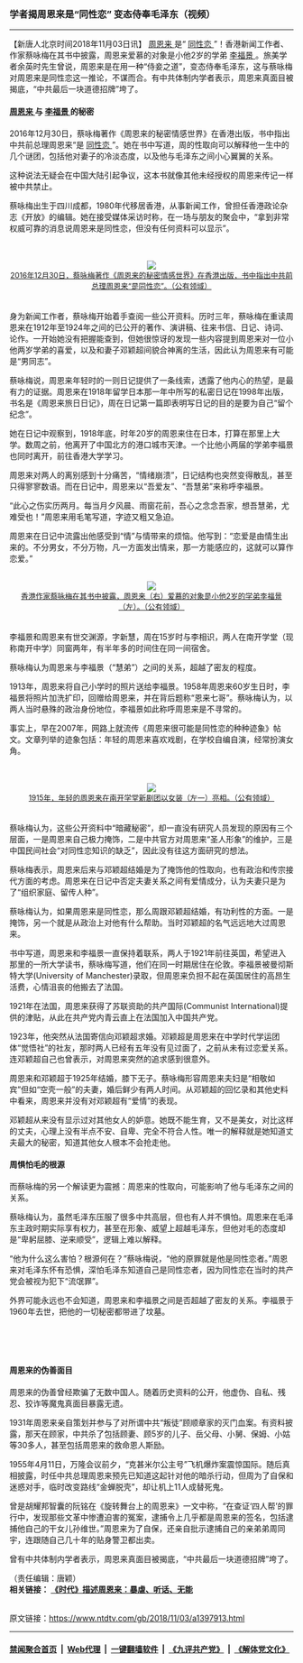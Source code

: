 ### 学者揭周恩来是“同性恋” 变态侍奉毛泽东（视频）
------------------------

<div class="post_content">
 <p>
  【新唐人北京时间2018年11月03日讯】
  <a href="https://www.ntdtv.com/gb/周恩来.htm">
   周恩来
  </a>
  是“
  <a href="https://www.ntdtv.com/gb/同性恋.htm">
   同性恋
  </a>
  ”！香港新闻工作者、作家蔡咏梅在其书中披露，周恩来爱慕的对象是小他2岁的学弟
  <a href="https://www.ntdtv.com/gb/李福景.htm">
   李福景
  </a>
  。旅美学者余英时先生曾说，周恩来是在用一种“侍妾之道”，变态侍奉毛泽东，这与蔡咏梅对周恩来是同性恋这一推论，不谋而合。有中共体制内学者表示，周恩来真面目被揭底，“中共最后一块道德招牌”垮了。
 </p>
 <h4>
  <a href="https://www.ntdtv.com/gb/周恩来.htm">
   周恩来
  </a>
  与
  <a href="https://www.ntdtv.com/gb/李福景.htm">
   李福景
  </a>
  的秘密
 </h4>
 <p>
  2016年12月30日，蔡咏梅著作《周恩来的秘密情感世界》在香港出版，书中指出中共前总理周恩来“是
  <a href="https://www.ntdtv.com/gb/同性恋.htm">
   同性恋
  </a>
  ”。她在书中写道，周的性取向可以解释他一生中的几个谜团，包括他对妻子的冷淡态度，以及他与毛泽东之间小心翼翼的关系。
 </p>
 <p>
  这种说法无疑会在中国大陆引起争议，这本书就像其他未经授权的周恩来传记一样被中共禁止。
 </p>
 <p>
  蔡咏梅出生于四川成都，1980年代移居香港，从事新闻工作，曾担任香港政论杂志《开放》的编辑。她在接受媒体采访时称，在一场与朋友的聚会中，“拿到非常权威可靠的消息说周恩来是同性恋，但没有任何资料可以显示”。
  <br>
   <center>
    <br/>
    <br/>
    <a href="https://www.ntdtv.com/assets/uploads/2018/05/p8863982a662617585-ss.jpg" target="_blank">
     <img border="0" src="https://www.ntdtv.com/assets/uploads/2018/05/p8863982a662617585-ss.jpg"/>
     <br/>
     <font size="-1">
      2016年12月30日，蔡咏梅著作《周恩来的秘密情感世界》在香港出版，书中指出中共前总理周恩来“是同性恋”。（公有领域）
     </font>
    </a>
    <br/>
   </center>
   <br/>
   <br/>
   身为新闻工作者，蔡咏梅开始着手查阅一些公开资料。历时三年，蔡咏梅在重读周恩来在1912年至1924年之间的已公开的著作、演讲稿、往来书信、日记、诗词、论作。一开始她没有把握能查到，但她很惊讶的发现一些内容提到周恩来对一位小他两岁学弟的喜爱，以及和妻子邓颖超间貌合神离的生活，因此认为周恩来有可能是“男同志”。
  </br>
 </p>
 <p>
  蔡咏梅说，周恩来年轻时的一则日记提供了一条线索，透露了他内心的热望，是最有力的证据。周恩来在1918年留学日本那一年中所写的私密日记在1998年出版，书名是《周恩来旅日日记》，周在日记第一篇即表明写日记的目的是要为自己“留个纪念”。
 </p>
 <p>
  她在日记中观察到，1918年底，时年20岁的周恩来住在日本，打算在那里上大学。数周之前，他离开了中国北方的港口城市天津。一个比他小两届的学弟李福景也同时离开，前往香港大学学习。
 </p>
 <p>
  周恩来对两人的离别感到十分痛苦，“情绪崩溃”，日记结构也突然变得散乱，甚至只得寥寥数语。而在日记中，周恩来以“吾爱友”、“吾慧弟”来称呼李福景。
 </p>
 <p>
  “此心之伤实历两月。每当月夕风晨、雨窗花前，吾心之念念吾家，想吾慧弟，尤难受也！”周恩来用毛笔写道，字迹又粗又急迫。
 </p>
 <p>
  周恩来在日记中流露出他感受到“情”与情带来的烦恼。他写到：“恋爱是由情生出来的。不分男女，不分万物，凡一方面发出情来，那一方能感应的，这就可以算作恋爱。”
  <br/>
  <center>
   <br/>
   <a href="https://www.ntdtv.com/assets/uploads/2018/05/p8863981a454795438-ss.jpg" target="_blank">
    <img border="0" src="https://www.ntdtv.com/assets/uploads/2018/05/p8863981a454795438-ss.jpg"/>
    <br/>
    <font size="-1">
     香港作家蔡咏梅在其书中披露，周恩来（右）爱慕的对象是小他2岁的学弟李福景（左）。（公有领域）
    </font>
   </a>
   <br/>
  </center>
  <br/>
  <br/>
  李福景和周恩来有世交渊源，字新慧，周在15岁时与李相识，两人在南开学堂（现称南开中学）同窗两年，有半年多的时间住在同一间宿舍。
 </p>
 <p>
  蔡咏梅认为周恩来与李福景（“慧弟”）之间的关系，超越了密友的程度。
 </p>
 <p>
  1913年，周恩来将自己小学时的照片送给李福景。1958年周恩来60岁生日时，李福景将照片加洗扩印，回赠给周恩来，并在背后题称“恩来七哥”。蔡咏梅认为，以两人当时悬殊的政治身份地位，李福景如此称呼周恩来是不寻常的。
 </p>
 <p>
  事实上，早在2007年，网路上就流传《周恩来很可能是同性恋的种种迹象》帖文。文章列举的迹象包括：年轻的周恩来喜欢戏剧，在学校自编自演，经常扮演女角。
  <br/>
  <center>
   <br/>
   <br/>
   <a href="https://www.ntdtv.com/assets/uploads/2018/05/p8863983a100637622-ss.jpg" target="_blank">
    <img border="0" src="https://www.ntdtv.com/assets/uploads/2018/05/p8863983a100637622-ss.jpg"/>
    <br/>
    <font size="-1">
     1915年，年轻的周恩来在南开学堂新剧团以女装（左一）亮相。（公有领域）
    </font>
   </a>
   <br/>
  </center>
  <br/>
  <br/>
  蔡咏梅认为，这些公开资料中“暗藏秘密”，却一直没有研究人员发现的原因有三个层面，一是周恩来自己极力掩饰，二是中共官方对周恩来“圣人形象”的维护，三是中国民间社会“对同性恋知识的缺乏”，因此没有往这方面研究的想法。
 </p>
 <p>
  蔡咏梅表示，周恩来后来与邓颖超结婚是为了掩饰他的性取向，也有政治和传宗接代方面的考虑。周恩来在日记中否定夫妻关系之间有爱情成分，认为夫妻只是为了“组织家庭、留传人种”。
 </p>
 <p>
  蔡咏梅认为，如果周恩来是同性恋，那么周跟邓颖超结婚，有功利性的方面。一是掩饰，另一个就是从政治上对他有什么帮助。当时邓颖超的名气远远地大过周恩来。
 </p>
 <p>
  书中写道，周恩来和李福景一直保持着联系，两人于1921年前往英国，希望进入那里的一所大学读书，蔡咏梅写道，他们在同一时期居住在伦敦。李福景被曼彻斯特大学(University of Manchester)录取，但周恩来负担不起在英国居住的高昂生活费，心情沮丧的他搬去了法国。
 </p>
 <p>
  1921年在法国，周恩来获得了苏联资助的共产国际(Communist International)提供的津贴，从此在共产党内青云直上在法国加入中国共产党。
 </p>
 <p>
  1923年，他突然从法国寄信向邓颖超求婚。邓颖超是周恩来在中学时代学运团体“觉悟社”的社友，那时两人已经有五年没有见过面了，之前从未有过恋爱关系。连邓颖超自己也曾表示，对周恩来突然的追求感到很意外。
 </p>
 <p>
  周恩来和邓颖超于1925年结婚，膝下无子。蔡咏梅形容周恩来夫妇是“相敬如宾”但如“空壳一般”的夫妻，婚后鲜少有两人时间。从邓颖超的回忆录和其他史料中看来，周恩来并没有对邓颖超有“爱情”的表现。
 </p>
 <p>
  邓颖超从来没有显示过对其他女人的妒意。她既不能生育，又不是美女，对比这样的丈夫，心理上没有半点不安、自卑、完全不符合人性。唯一的解释就是她知道丈夫最大的秘密，知道其他女人根本不会抢走他。
 </p>
 <h4>
  周惧怕毛的根源
 </h4>
 <p>
  而蔡咏梅的另一个解读更为震撼：周恩来的性取向，可能影响了他与毛泽东之间的关系。
 </p>
 <p>
  蔡咏梅认为，虽然毛泽东压服了很多中共高层，但也有人并不惧怕。周恩来在毛泽东主政时期实际享有权力，甚至在形象、威望上超越毛泽东，但他对毛的态度却是“卑躬屈膝、逆来顺受”，逻辑上难以解释。
 </p>
 <p>
  “他为什么这么害怕？根源何在？”蔡咏梅说，“他的原罪就是他是同性恋者。”周恩来对毛泽东怀有恐惧，深怕毛泽东知道自己是同性恋者，因为同性恋在当时的共产党会被视为犯下“流氓罪”。
 </p>
 <p>
  外界可能永远也不会知道，周恩来和李福景之间是否超越了密友的关系。李福景于1960年去世，把他的一切秘密都带进了坟墓。
  <br/>
  <center>
   <br/>
   <br/>
  </center>
  <br/>
 </p>
 <h4>
  周恩来的伪善面目
 </h4>
 <p>
  周恩来的伪善曾经欺骗了无数中国人。随着历史资料的公开，他虚伪、自私、残忍、狡诈等魔鬼真面目暴露无遗。
 </p>
 <p>
  1931年周恩来亲自策划并参与了对所谓中共“叛徒”顾顺章家的灭门血案。有资料披露，那天在顾家，中共杀了包括顾妻、顾5岁的儿子、岳父母、小舅、保姆、小姑等30多人，甚至包括周恩来的救命恩人斯励。
 </p>
 <p>
  1955年4月11日，万隆会议前夕，“克甚米尔公主号”飞机爆炸案震惊国际。随后真相披露，时任中共总理周恩来预先已知道这起针对他的暗杀行动，但周为了自保和迷惑对手，临时改变路线“金蝉脱壳”，却让机上11人成替死鬼。
 </p>
 <p>
  曾是胡耀邦智囊的阮铭在《旋转舞台上的周恩来》一文中称，“在查证‘四人帮’的罪行中，发现那些文革中惨遭迫害的冤案，逮捕令上几乎都是周恩来的签名，包括逮捕他自己的干女儿孙维世。”周恩来为了自保，还亲自批示逮捕自己的亲弟弟周同宇，连跟随自己几十年的贴身警卫都出卖。
 </p>
 <p>
  曾有中共体制内学者表示，周恩来真面目被揭底，“中共最后一块道德招牌”垮了。
 </p>
 <p>
  （责任编辑：唐颖）
  <br/>
  <b>
   相关链接：
   <a href="http://www.ntdtv.com/xtr/b5/2018/05/25/a1377180.html">
    《时代》描述周恩来：暴虐、听话、无能
   </a>
  </b>
 </p>
 <div class="single_ad">
 </div>
</div>

<br/>原文链接：https://www.ntdtv.com/gb/2018/11/03/a1397913.html


------------------------
#### [禁闻聚合首页](https://github.com/gfw-breaker/banned-news/blob/master/README.md) &nbsp;|&nbsp; [Web代理](https://github.com/gfw-breaker/open-proxy/blob/master/README.md) &nbsp;|&nbsp; [一键翻墙软件](https://github.com/gfw-breaker/nogfw/blob/master/README.md) &nbsp;|&nbsp; [《九评共产党》](https://github.com/gfw-breaker/9ping.md/blob/master/README.md#九评之一评共产党是什么) &nbsp;|&nbsp; [《解体党文化》](https://github.com/gfw-breaker/jtdwh.md/blob/master/README.md#绪论)